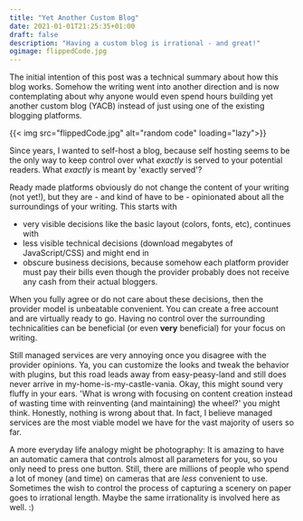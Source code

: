 ```yaml
---
title: "Yet Another Custom Blog"
date: 2021-01-01T21:25:35+01:00
draft: false
description: "Having a custom blog is irrational - and great!"
ogimage: flippedCode.jpg
---
```


The initial intention of this post was a technical summary about how this blog works. Somehow the writing went into another direction and is now contemplating about why anyone would even spend hours building yet another custom blog (YACB) instead of just using one of the existing blogging platforms.

{{< img src="flippedCode.jpg" alt="random code" loading="lazy">}}

Since years, I wanted to self-host a blog, because self hosting seems to be the only way to keep control over what *exactly* is served to your potential readers. What *exactly* is meant by 'exactly served'?

Ready made platforms obviously do not change the content of your writing (not yet!), but they are - and kind of have to be - opinionated about all the surroundings of your writing. This starts with 
* very visible decisions like the basic layout (colors, fonts, etc), continues with 
* less visible technical decisions (download megabytes of JavaScript/CSS) and might end in
* obscure business decisions, because somehow each platform provider must pay their bills even though the provider probably does not receive any cash from their actual bloggers.

When you fully agree or do not care about these decisions, then the provider model is unbeatable convenient. You can create a free account and are virtually ready to go. Having no control over the surrounding technicalities can be beneficial (or even **very** beneficial) for your focus on writing.
 
Still managed services are very annoying once you disagree with the provider opinions. Ya, you can customize the looks and tweak the behavior with plugins, but this road leads away from easy-peasy-land and still does never arrive in my-home-is-my-castle-vania. Okay, this might sound very fluffy in your ears. 'What is wrong with focusing on content creation instead of wasting time with reinventing (and maintaining) the wheel?' you might think. Honestly, nothing is wrong about that. In fact, I believe managed services are the most viable model we have for the vast majority of users so far.

A more everyday life analogy might be photography: It is amazing to have an automatic camera that controls almost all parameters for you, so you only need to press one button. Still, there are millions of people who spend a lot of money (and time) on cameras that are *less* convenient to use. Sometimes the wish to control the process of capturing a scenery on paper goes to irrational length. Maybe the same irrationality is involved here as well. :)

